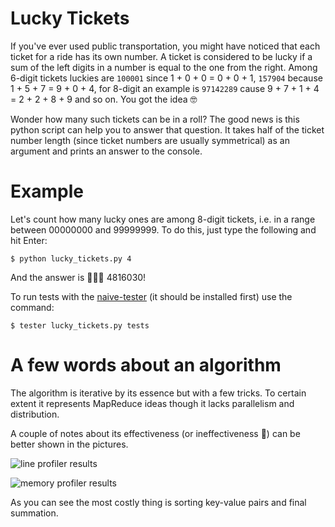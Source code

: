 # Lucky Tickets

If you've ever used public transportation, you might have noticed that each ticket for a ride has its own number.
A ticket is considered to be lucky if a sum of the left digits in a number is equal to the one from the right. Among 6-digit tickets luckies are `100001` since 1 + 0 + 0 = 0 + 0 + 1, `157904` because 1 + 5 + 7 = 9 + 0 + 4, for 8-digit an example is `97142289` cause 9 + 7 + 1 + 4 = 2 + 2 + 8 + 9 and so on. You got the idea 🤓

Wonder how many such tickets can be in a roll? The good news is this python script can help you to answer that question. It takes half of the ticket number length (since ticket numbers are usually symmetrical) as an argument and prints an answer to the console.

# Example

Let's count how many lucky ones are among 8-digit tickets, i.e. in a range between 00000000 and 99999999. To do this, just type the following and hit Enter:
~~~~
$ python lucky_tickets.py 4
~~~~
And the answer is 🥁🥁🥁 4816030!

To run tests with the [naive-tester](https://github.com/FilippSolovev/naive-tester) (it should be installed first)
use the command:
~~~
$ tester lucky_tickets.py tests
~~~

# A few words about an algorithm

The algorithm is iterative by its essence but with a few tricks. To certain extent it represents MapReduce ideas though it lacks parallelism and distribution.

A couple of notes about its effectiveness (or ineffectiveness 🙈) can be better shown in the pictures.

![line profiler results]()

![memory profiler results]()

As you can see the most costly thing is sorting key-value pairs and final summation.
